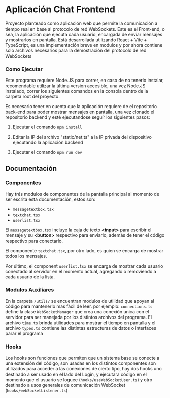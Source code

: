 # Aplicación Chat Frontend

Proyecto planteado como aplicación web que permite la comunicación a tiempo real en base al protocolo de red WebSockets.
Este es el Front-end, o sea, la aplicación que ejecuta cada usuario, encargada de enviar mensajes y mostrarlos en pantalla.
Está desarrollada utilizando React + Vite + TypeScript, es una implementación breve en modulos y por ahora contiene solo
archivos necesarios para la demostración del protocolo de red WebSockets

### Como Ejecutar

Este programa requiere Node.JS para correr, en caso de no tenerlo instalar, recomendable utilizar la última version accesible,
una vez Node.JS instalado, correr los siguientes comandos en la consola dentro de la carpeta root del proyecto.

Es necesario tener en cuenta que la aplicación requiere de el repositorio back-end para poder mostrar mensajes en pantalla, una vez 
clonado el repositorio backend y esté ejecutandose seguír los siguientes pasos:

1. Ejecutar el comando `npm install`

2. Editar la IP del archivo "static/net.ts" a la IP privada del dispositivo ejecutando la aplicación backend

3. Ejecutar el comando `npm run dev`

## Documentación

### Componentes

Hay trés modulos de componentes de la pantalla principal al momento de ser escrita esta documentación, estos son:
- `messagetextbox.tsx`
- `textchat.tsx`
- `userlist.tsx`

El `messagetextbox.tsx` incluye la caja de texto **\<input>** para escribir el mensaje y su **\<button>** respectivo para enviarlo, además de tener
el código respectivo para conectarlo. 

El componente `textchat.tsx`, por otro lado, es quien se encarga de mostrar todos los mensajes. 

Por último, el component `userlist.tsx` se encarga de mostrar cada usuario conectado al servidor en el momento actual, agregando o 
removiendo a cada usuario de la lista.

### Modulos Auxiliares

En la carpeta `/utils/` se encuentran modulos de utilidad que apoyan al código para mantenerlo mas fácil de leer. por ejemplo:
`connections.ts` define la clase `WebSocketManager` que crea una conexión unica con el servidor para ser manejada por los distintos archivos del
programa. El archivo `time.ts` brinda utilidades para mostrar el tiempo en pantalla y el archivo `types.ts` contiene las distintas estructuras 
de datos o interfaces parar el programa

### Hooks

Los hooks son funciones que permiten que un sistema base se conecte a una extensión del código, son usadas en los distintos componentes son utilizados para 
acceder a las conexiones de cierto tipo, hay dos hooks uno destinado a ser usado en el lado del Login, y ejecutara código en el momento que el usuario 
se loguee (`hooks/useWebSocketUser.ts`) y otro destinado a usos generales de comunicación WebSocket (`hooks/webSocketListener.ts`)